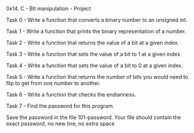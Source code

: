 0x14. C - Bit manipulation - Project

Task 0 - Write a function that converts a binary number to an unsigned int.

Task 1 - Write a function that prints the binary representation of a number.

Task 2 - Write a function that returns the value of a bit at a given index.

Task 3 - Write a function that sets the value of a bit to 1 at a given index.

Task 4 - Write a function that sets the value of a bit to 0 at a given index.

Task 5 - Write a function that returns the number of bits you would
need to flip to get from one number to another.

Task 6 - Write a function that checks the endianness.

Task 7 - Find the password for this program.

Save the password in the file 101-password.
Your file should contain the exact password, no new line, no extra space
